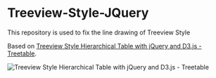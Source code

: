 # Treeview-Style-JQuery
This repository is used to fix the line drawing of Treeview Style

Based on [Treeview Style Hierarchical Table with jQuery and D3.js - Treetable](https://www.jqueryscript.net/table/Treeview-Style-Hierarchical-Table-with-jQuery-D3.js-Treetable.html).

![Treeview Style Hierarchical Table with jQuery and D3.js - Treetable](https://www.jqueryscript.net/images/Treeview-Style-Hierarchical-Table-with-jQuery-D3.js-Treetable.jpg "Treeview Style JQuery")
